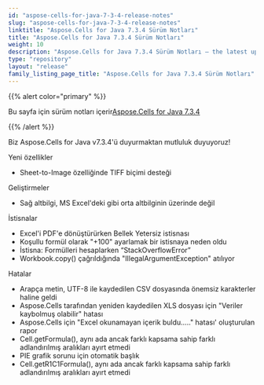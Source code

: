 ```yaml
---
id: "aspose-cells-for-java-7-3-4-release-notes"
slug: "aspose-cells-for-java-7-3-4-release-notes"
linktitle: "Aspose.Cells for Java 7.3.4 Sürüm Notları"
title: "Aspose.Cells for Java 7.3.4 Sürüm Notları"
weight: 10
description: "Aspose.Cells for Java 7.3.4 Sürüm Notları – the latest updates and fixes."
type: "repository"
layout: "release"
family_listing_page_title: "Aspose.Cells for Java 7.3.4 Sürüm Notları"
---
```

{{% alert color="primary" %}} 

 Bu sayfa için sürüm notları içerir[Aspose.Cells for Java 7.3.4](https://releases.aspose.com/cells/java/new-releases/aspose.cells-for-java-7.3.4/)

{{% /alert %}} 

Biz
Aspose.Cells for Java v7.3.4'ü duyurmaktan mutluluk duyuyoruz!

 Yeni özellikler

- Sheet-to-Image özelliğinde TIFF biçimi desteği

 Geliştirmeler

- Sağ altbilgi, MS Excel'deki gibi orta altbilginin üzerinde değil

 İstisnalar

- Excel'i PDF'e dönüştürürken Bellek Yetersiz istisnası
- Koşullu formül olarak "+100" ayarlamak bir istisnaya neden oldu
- İstisna: Formülleri hesaplarken “StackOverflowError”
- Workbook.copy() çağrıldığında "IllegalArgumentException" atılıyor

 Hatalar

- Arapça metin, UTF-8 ile kaydedilen CSV dosyasında önemsiz karakterler haline geldi
- Aspose.Cells tarafından yeniden kaydedilen XLS dosyası için "Veriler kaybolmuş olabilir" hatası
- Aspose.Cells için "Excel okunamayan içerik buldu….." hatası' oluşturulan rapor
- Cell.getFormula(), aynı ada ancak farklı kapsama sahip farklı adlandırılmış aralıkları ayırt etmedi
- PIE grafik sorunu için otomatik başlık
- Cell.getR1C1Formula(), aynı ada ancak farklı kapsama sahip farklı adlandırılmış aralıkları ayırt etmedi
